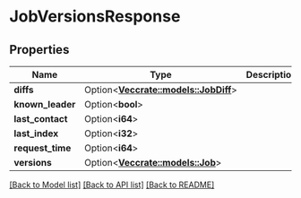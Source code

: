 # JobVersionsResponse

## Properties

| Name             | Type                                                  | Description | Notes      |
| ---------------- | ----------------------------------------------------- | ----------- | ---------- |
| **diffs**        | Option<[**Vec<crate::models::JobDiff>**](JobDiff.md)> |             | [optional] |
| **known_leader** | Option<**bool**>                                      |             | [optional] |
| **last_contact** | Option<**i64**>                                       |             | [optional] |
| **last_index**   | Option<**i32**>                                       |             | [optional] |
| **request_time** | Option<**i64**>                                       |             | [optional] |
| **versions**     | Option<[**Vec<crate::models::Job>**](Job.md)>         |             | [optional] |

[[Back to Model list]](../README.md#documentation-for-models)
[[Back to API list]](../README.md#documentation-for-api-endpoints)
[[Back to README]](../README.md)
